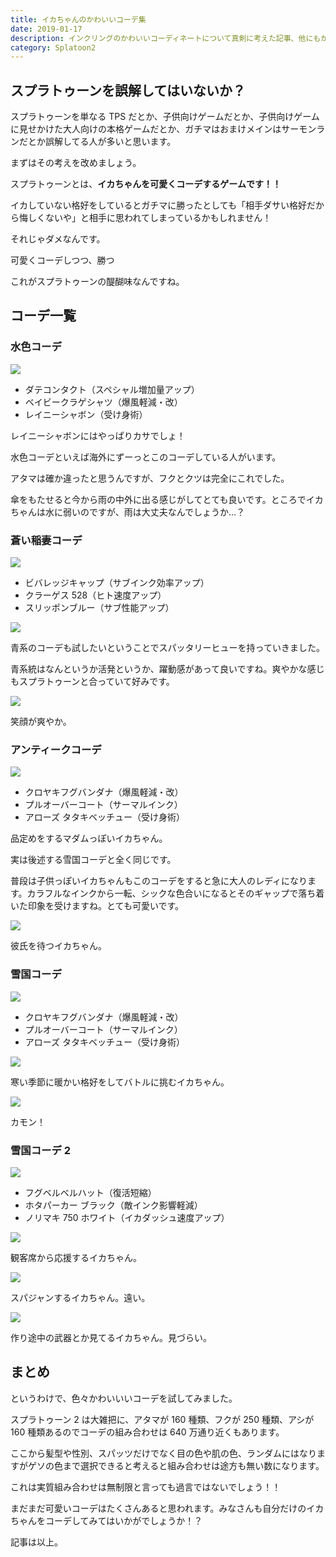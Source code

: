 ```yaml
---
title: イカちゃんのかわいいコーデ集
date: 2019-01-17
description: インクリングのかわいいコーディネートについて真剣に考えた記事、他にもかわいいオススメコーデがあったら教えてください
category: Splatoon2
---
```


## スプラトゥーンを誤解してはいないか？

スプラトゥーンを単なる TPS だとか、子供向けゲームだとか、子供向けゲームに見せかけた大人向けの本格ゲームだとか、ガチマはおまけメインはサーモンランだとか誤解してる人が多いと思います。

まずはその考えを改めましょう。

スプラトゥーンとは、**イカちゃんを可愛くコーデするゲームです！！**

イカしていない格好をしているとガチマに勝ったとしても「相手ダサい格好だから悔しくないや」と相手に思われてしまっているかもしれません！

それじゃダメなんです。

可愛くコーデしつつ、勝つ

これがスプラトゥーンの醍醐味なんですね。

## コーデ一覧

### 水色コーデ

![](https://pbs.twimg.com/media/E4EtSlLUcAQOH2b?format=png)

- ダテコンタクト（スペシャル増加量アップ）
- ベイビークラゲシャツ（爆風軽減・改）
- レイニーシャボン（受け身術）

レイニーシャボンにはやっぱりカサでしょ！

水色コーデといえば海外にずーっとこのコーデしている人がいます。

アタマは確か違ったと思うんですが、フクとクツは完全にこれでした。

傘をもたせると今から雨の中外に出る感じがしてとても良いです。ところでイカちゃんは水に弱いのですが、雨は大丈夫なんでしょうか...？

### 蒼い稲妻コーデ

![](https://pbs.twimg.com/media/E4EtbL-VcAE-bY4?format=png)

- ビバレッジキャップ（サブインク効率アップ）
- クラーゲス 528（ヒト速度アップ）
- スリッポンブルー（サブ性能アップ）

![](https://pbs.twimg.com/media/E4EtcPLUYAAS61m?format=png)

青系のコーデも試したいということでスパッタリーヒューを持っていきました。

青系統はなんというか活発というか、躍動感があって良いですね。爽やかな感じもスプラトゥーンと合っていて好みです。

![](https://pbs.twimg.com/media/E4EtdM5VEAMZuZA?format=png)

笑顔が爽やか。

### アンティークコーデ

![](https://pbs.twimg.com/media/E4Etfw_VcAM7S1d?format=png)

- クロヤキフグバンダナ（爆風軽減・改）
- プルオーバーコート（サーマルインク）
- アローズ タタキベッチュー（受け身術）

品定めをするマダムっぽいイカちゃん。

実は後述する雪国コーデと全く同じです。

普段は子供っぽいイカちゃんもこのコーデをすると急に大人のレディになります。カラフルなインクから一転、シックな色合いになるとそのギャップで落ち着いた印象を受けますね。とても可愛いです。

![](https://pbs.twimg.com/media/E4EtguUVkAI5IOX?format=png)

彼氏を待つイカちゃん。

### 雪国コーデ

![](https://pbs.twimg.com/media/E4EtNTlVgAwH6-e?format=png)

- クロヤキフグバンダナ（爆風軽減・改）
- プルオーバーコート（サーマルインク）
- アローズ タタキベッチュー（受け身術）

![](https://pbs.twimg.com/media/E4EtOZyVcAEUTFy?format=png)

寒い季節に暖かい格好をしてバトルに挑むイカちゃん。

![](https://pbs.twimg.com/media/E4EtPhhVUAQ3Bl-?format=png)

カモン！

### 雪国コーデ 2

![](https://pbs.twimg.com/media/E4EtUujVUAQ_c_6?format=png)

- フグベルベルハット（復活短縮）
- ホタパーカー ブラック（敵インク影響軽減）
- ノリマキ 750 ホワイト（イカダッシュ速度アップ）

![](https://pbs.twimg.com/media/E4EtWPxUYAQQDQW?format=png)

観客席から応援するイカちゃん。

![](https://pbs.twimg.com/media/E4EtXR2VIAU071M?format=png)

スパジャンするイカちゃん。遠い。

![](https://pbs.twimg.com/media/E4EtYVVVUAEGhJI?format=png)

作り途中の武器とか見てるイカちゃん。見づらい。

## まとめ

というわけで、色々かわいいいコーデを試してみました。

スプラトゥーン 2 は大雑把に、アタマが 160 種類、フクが 250 種類、アシが 160 種類あるのでコーデの組み合わせは 640 万通り近くもあります。

ここから髪型や性別、スパッツだけでなく目の色や肌の色、ランダムにはなりますがゲソの色まで選択できると考えると組み合わせは途方も無い数になります。

これは実質組み合わせは無制限と言っても過言ではないでしょう！！

まだまだ可愛いコーデはたくさんあると思われます。みなさんも自分だけのイカちゃんをコーデしてみてはいかがでしょうか！？

記事は以上。
